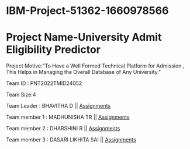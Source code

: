 # IBM-Project-51362-1660978566
 

<h1>Project Name-University Admit Eligibility Predictor</h1>
  
 
Project Motive:"To Have a Well Formed Technical Platform for Admission , This Helps in Managing the Overall Database of Any University."


  
  
Team ID : PNT2022TMID24052


<bold>Team Size:</bold>4
  
 
 
<bold>Team Leader :</bold>  BHAVITHA D || <a href="https://github.com/IBM-EPBL/IBM-Project-51362-1660978566/tree/main/Assignments/Team%20Leader/Assignments%20of%20Bhavitha%20D">Assignments</a>

   
<bold>Team member 1 :</bold> MADHUNISHA TR || <a href="https://github.com/IBM-EPBL/IBM-Project-51362-1660978566/tree/main/Assignments/Team%20Member%201/Assignments%20of%20Madhunisha%20TR">Assignments</a>

   
<bold>Team member 2 :</bold>  DHARSHINI R || <a href="https://github.com/IBM-EPBL/IBM-Project-51362-1660978566/tree/main/Assignments/Team%20Member%202/Assignments%20of%20Dharshini%20R">Assignments</a>

       
<bold>Team member 3 :</bold>  DASARI LIKHITA SAI || <a href="https://github.com/IBM-EPBL/IBM-Project-51362-1660978566/tree/main/Assignments/Team%20Member%203/Assignments%20of%20Dasari%20Likhitha%20Sai">Assignments</a>

